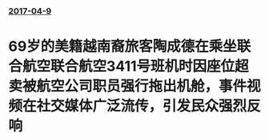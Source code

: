 ### [2017-04-9](/news/2017/04/9/index.md)

##### 
# 69岁的美籍越南裔旅客陶成德在乘坐联合航空联合航空3411号班机时因座位超卖被航空公司职员强行拖出机舱，事件视频在社交媒体广泛流传，引发民众强烈反响



